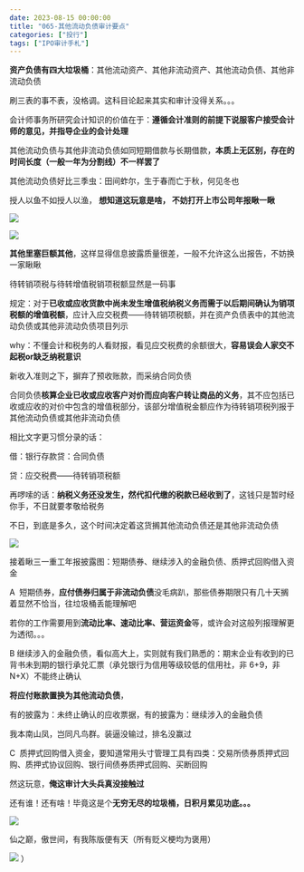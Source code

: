 ```yaml
---
date: 2023-08-15 00:00:00
title: "065-其他流动负债审计要点"
categories: ["投行"]
tags: ["IPO审计手札"]
---
```

**资产负债有四大垃圾桶**：其他流动资产、其他非流动资产、其他流动负债、其他非流动负债

刷三表的事不表，没格调。这科目论起来其实和审计没得关系。。。

会计师事务所研究会计知识的价值在于：**遵循会计准则的前提下说服客户接受会计师的意见，并指导企业的会计处理**

其他流动负债与其他非流动负债如同短期借款与长期借款，**本质上无区别，存在的时间长度（一般一年为分割线）不一样罢了**

其他流动负债好比三季虫：田间蚱尔，生于春而亡于秋，何见冬也

授人以鱼不如授人以渔， **想知道这玩意是啥， 不妨打开上市公司年报瞅一瞅**

![](https://jsd.cdn.zzko.cn/gh/richffan/img@main/obsidian/IPO/065-其他流动负债审计要点_1.webp)

![](https://jsd.cdn.zzko.cn/gh/richffan/img@main/obsidian/IPO/065-其他流动负债审计要点_2.webp)

**其他里塞巨额其他**，这样显得信息披露质量很差，一般不允许这么出报告，不妨换一家瞅瞅

待转销项税与待转增值税销项税额显然是一码事

规定：对于**已收或应收货款中尚未发生增值税纳税义务而需于以后期间确认为销项税额的增值税额**，应计入应交税费——待转销项税额，并在资产负债表中的其他流动负债或其他非流动负债项目列示

why：不懂会计和税务的人看财报，看见应交税费的余额很大，**容易误会人家交不起税or缺乏纳税意识**

新收入准则之下，摒弃了预收账款，而采纳合同负债

合同负债**核算企业已收或应收客户对价而应向客户转让商品的义务**，其不应包括已收或应收的对价中包含的增值税部分，该部分增值税金额应作为待转销项税列报于其他流动负债或其他非流动负债

相比文字更习惯分录的话：

借：银行存款贷：合同负债

贷：应交税费——待转销项税额

再啰嗦的话：**纳税义务还没发生，然代扣代缴的税款已经收到了**，这钱只是暂时经你手，不日就要孝敬给税务

不日，到底是多久，这个时间决定着这货搁其他流动负债还是其他非流动负债

![](https://jsd.cdn.zzko.cn/gh/richffan/img@main/obsidian/IPO/065-其他流动负债审计要点_3.webp)

接着瞅三一重工年报披露图：短期债券、继续涉入的金融负债、质押式回购借入资金

A  短期债券，**应付债券归属于非流动负债**没毛病趴，那些债券期限只有几十天搁着显然不恰当，往垃圾桶丢能理解吧

若你的工作需要用到**流动比率、速动比率、营运资金**等，或许会对这般列报理解更为透彻。。。

B 继续涉入的金融负债，看似高大上，实则就有我们熟悉的：期末企业有收到的已背书未到期的银行承兑汇票（承兑银行为信用等级较低的信用社，非 6+9，非 N+X）不能终止确认

**将应付账款置换为其他流动负债**，

有的披露为：未终止确认的应收票据，有的披露为：继续涉入的金融负债

我本南山凤，岂同凡鸟群。装逼没输过，排名没赢过

C  质押式回购借入资金，要知道常用头寸管理工具有四类：交易所债券质押式回购、质押式协议回购、银行间债券质押式回购、买断回购

然这玩意，**俺这审计大头兵真没接触过**

还有谁！还有啥！毕竟这是个**无穷无尽的垃圾桶，日积月累见功底。。。**

![](https://jsd.cdn.zzko.cn/gh/richffan/img@main/obsidian/IPO/065-其他流动负债审计要点_4.webp)

仙之巅，傲世间，有我陈版便有天（所有贬义梗均为褒用）

![](https://jsd.cdn.zzko.cn/gh/richffan/img@main/obsidian/IPO/065-其他流动负债审计要点_5.webp)
）